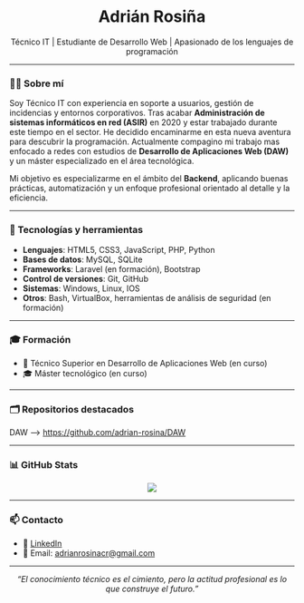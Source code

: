 <h1 align="center">Adrián Rosiña</h1>
<p align="center">Técnico IT | Estudiante de Desarrollo Web | Apasionado de los lenguajes de programación</p>

---

### 🧑‍💻 Sobre mí

Soy Técnico IT con experiencia en soporte a usuarios, gestión de incidencias y entornos corporativos. Tras acabar **Administración de sistemas informáticos en red (ASIR)** en 2020 y estar trabajado durante este tiempo en el sector. He decidido encaminarme en esta nueva aventura para descubrir la programación.
Actualmente compagino mi trabajo mas enfocado a redes con estudios de **Desarrollo de Aplicaciones Web (DAW)** y un máster especializado en el área tecnológica.

Mi objetivo es especializarme en el ámbito del **Backend**, aplicando buenas prácticas, automatización y un enfoque profesional orientado al detalle y la eficiencia.

---

### 🧰 Tecnologías y herramientas

- **Lenguajes**: HTML5, CSS3, JavaScript, PHP, Python
- **Bases de datos**: MySQL, SQLite
- **Frameworks**: Laravel (en formación), Bootstrap
- **Control de versiones**: Git, GitHub
- **Sistemas**: Windows, Linux, IOS
- **Otros**: Bash, VirtualBox, herramientas de análisis de seguridad (en formación)

---

### 🎓 Formación

- 🔧 Técnico Superior en Desarrollo de Aplicaciones Web (en curso)
- 🎓 Máster tecnológico (en curso)
  

---

### 🗂️ Repositorios destacados

DAW -->  https://github.com/adrian-rosina/DAW


---

### 📊 GitHub Stats

<p align="center">
  <img src="https://github-readme-stats.vercel.app/api?username=adrian-rosina&show_icons=true&theme=default" />
</p>

---

### 📫 Contacto

- 💼 [LinkedIn](https://www.linkedin.com/in/adri%C3%A1n-rosi%C3%B1a-p%C3%A9rez-a34430277/)
- 📧 Email: adrianrosinacr@gmail.com

---

<p align="center">
  <em>“El conocimiento técnico es el cimiento, pero la actitud profesional es lo que construye el futuro.”</em>
</p>

